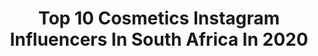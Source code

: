 ---
title: Top 10 Cosmetics Instagram Influencers In South Africa In 2020
description: >-
  Find top cosmetics Instagram influencers in South Africa in 2020. Most popular hashtags: #stayhome #love #southafrica #makeup.
platform: Instagram
profiles:
  - username: "beautymarkedandco"
    fullname: >-
      BeautyMarked & Co.
    location: "South Africa"
    followers: 15054
    engagement: 85
    commentsToLikes: 0.030172
    avatar: "https://scontent-ams4-1.cdninstagram.com/v/t51.2885-19/s320x320/52409088_327429264569474_4433180189693837312_n.jpg?_nc_ht=scontent-ams4-1.cdninstagram.com&_nc_ohc=QVy-FyKEQ7cAX8d5DmG&oh=9613a41152a07d1a2e6cd31e24db8cf4&oe=5E909B4A"
    verified: false
    hashtags: "#staytuned, #beautytip, #theperfectredlip"
  - username: "lukaritsma"
    fullname: >-
      𝙻𝚞𝚔𝚊
    location: "South Africa"
    followers: 2332
    engagement: 1414
    commentsToLikes: 0.047675
    avatar: "https://scontent-ams4-1.cdninstagram.com/v/t51.2885-19/s320x320/69186512_2284754151634589_6197699415138893824_n.jpg?_nc_ht=scontent-ams4-1.cdninstagram.com&_nc_ohc=EjJ5RYx90u4AX_yM2KZ&oh=82f6b20f0344cefe37547759224c3255&oe=5EBACAB3"
    verified: false
    hashtags: "#instatravel, #westerncape, #bikinidays, #beautycommunity"
  - username: "eat_and_tell"
    fullname: >-
      Eat And Tell
    location: "South Africa"
    followers: 97748
    engagement: 165
    commentsToLikes: 0.136226
    avatar: "https://scontent-lht6-1.cdninstagram.com/v/t51.2885-19/s320x320/37119199_1795601000495630_531255547203158016_n.jpg?_nc_ht=scontent-lht6-1.cdninstagram.com&_nc_ohc=xIy5AB9NscIAX88KLDh&oh=39c477309782d3639bb5a9d0591eeeba&oe=5EBB6EE1"
    verified: false
    hashtags: "#themarc, #singapore, #jasminefusion, #amazing"
  - username: "jewelcoza"
    fullname: >-
      Nthabiseng Khoza
    location: "South Africa"
    followers: 52089
    engagement: 121
    commentsToLikes: 0.044929
    avatar: "https://scontent-amt2-1.cdninstagram.com/v/t51.2885-19/s320x320/84386319_2864806556899460_61533820356132864_n.jpg?_nc_ht=scontent-amt2-1.cdninstagram.com&_nc_ohc=7_9Bx2Krsp4AX_1g-P0&oh=43a5e68db9ea39bc7ee7e612275ed45e&oe=5EB26F62"
    verified: false
    hashtags: "#humanitywillprivale, #weareinthistogether, #smallbusinessafrica, #skincareproducts"
  - username: "nikitajoshua"
    fullname: >-
      Nikita | Model & Makeup Artist
    location: "South Africa"
    followers: 29064
    engagement: 545
    commentsToLikes: 0.045047
    avatar: "https://scontent-ams4-1.cdninstagram.com/v/t51.2885-19/s320x320/82014251_474477333457055_7768012262547128320_n.jpg?_nc_ht=scontent-ams4-1.cdninstagram.com&_nc_ohc=oA1odubjIqIAX-KqN-6&oh=1df34f6da09ada8d4968e4ac74e9fe2c&oe=5EBCACDB"
    verified: false
    hashtags: "#beauty, #contentcreator, #femaleentrepreneurship, #engagedcouple"
  - username: "thandigama"
    fullname: >-
      Thandi Gama
    location: "South Africa"
    followers: 49477
    engagement: 469
    commentsToLikes: 0.038304
    avatar: "https://scontent-ams4-1.cdninstagram.com/v/t51.2885-19/s320x320/81547557_111900826865768_4375993408817201152_n.jpg?_nc_ht=scontent-ams4-1.cdninstagram.com&_nc_ohc=9jum522sNEkAX8rVI3k&oh=7775981818180ebfee75aa4788076298&oe=5EBA27C4"
    verified: false
    hashtags: "#suzukiboosterjet, #revlonultrahd, #ootd, #md2n"
  - username: "jadezammitstevens"
    fullname: >-
      As told by Jade
    location: "South Africa"
    followers: 21785
    engagement: 681
    commentsToLikes: 0.012682
    avatar: "https://scontent-amt2-1.cdninstagram.com/v/t51.2885-19/s320x320/90758064_351321572459745_740233619146014720_n.jpg?_nc_ht=scontent-amt2-1.cdninstagram.com&_nc_ohc=N2wTvyTmNogAX-d7trx&oh=1c20a3a97a4472f2c34bedf96721ec27&oe=5EB87628"
    verified: false
    hashtags: "#loves, #aldolove, #makeup, #memories"
  - username: "nandipha_mqoco"
    fullname: >-
      Nandipha Mqoco
    location: "South Africa"
    followers: 26008
    engagement: 745
    commentsToLikes: 0.026793
    avatar: "https://scontent-lhr8-1.cdninstagram.com/v/t51.2885-19/s320x320/62138216_2286838924862356_7805208990022893568_n.jpg?_nc_ht=scontent-lhr8-1.cdninstagram.com&_nc_ohc=lOHg3qfHAOgAX__AAC9&oh=7a53a10b2ada77bcffb13773da05018a&oe=5EBBEB2E"
    verified: false
    hashtags: "#beyondclean, #ad, #passthepatron, #simplyperfect"
  - username: "izzyraad.mua"
    fullname: >-
      Isabella
    location: "South Africa"
    followers: 6177
    engagement: 953
    commentsToLikes: 0.135308
    avatar: "https://scontent-ams4-1.cdninstagram.com/v/t51.2885-19/s320x320/92019421_594988594428854_1371473410839805952_n.jpg?_nc_ht=scontent-ams4-1.cdninstagram.com&_nc_ohc=7J0ERRcAHRwAX98J_qp&oh=8e67b6d957f5a8edfc5a4a9de60ff6b8&oe=5EB62EA3"
    verified: false
    hashtags: "#hudabeauty, #blazin, #capetownmakeupartist, #southafricanmakeupartist"
  - username: "khayrepublik"
    fullname: >-
      REPUBLIK
    location: "South Africa"
    followers: 20071
    engagement: 1622
    commentsToLikes: 0.013762
    avatar: "https://scontent-lhr8-1.cdninstagram.com/v/t51.2885-19/s320x320/43913838_489945208196868_6634885759696371712_n.jpg?_nc_ht=scontent-lhr8-1.cdninstagram.com&_nc_ohc=oG3WHZ9NHSAAX9t_lAB&oh=672d20f3cf394871f36407118dc52668&oe=5EBA9693"
    verified: false
    hashtags: "#bostea, #superfood, #goforfun, #organic"
---